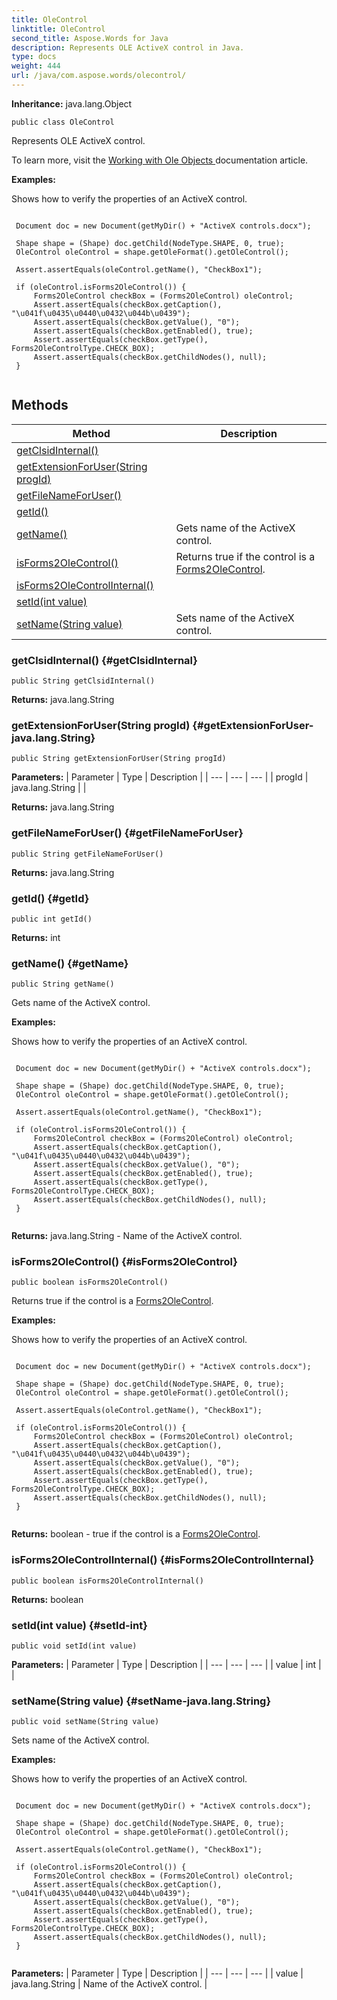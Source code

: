 ```yaml
---
title: OleControl
linktitle: OleControl
second_title: Aspose.Words for Java
description: Represents OLE ActiveX control in Java.
type: docs
weight: 444
url: /java/com.aspose.words/olecontrol/
---
```


**Inheritance:**
java.lang.Object
```
public class OleControl
```

Represents OLE ActiveX control.

To learn more, visit the [ Working with Ole Objects ][Working with Ole Objects] documentation article.

 **Examples:** 

Shows how to verify the properties of an ActiveX control.

```

 Document doc = new Document(getMyDir() + "ActiveX controls.docx");

 Shape shape = (Shape) doc.getChild(NodeType.SHAPE, 0, true);
 OleControl oleControl = shape.getOleFormat().getOleControl();

 Assert.assertEquals(oleControl.getName(), "CheckBox1");

 if (oleControl.isForms2OleControl()) {
     Forms2OleControl checkBox = (Forms2OleControl) oleControl;
     Assert.assertEquals(checkBox.getCaption(), "\u041f\u0435\u0440\u0432\u044b\u0439");
     Assert.assertEquals(checkBox.getValue(), "0");
     Assert.assertEquals(checkBox.getEnabled(), true);
     Assert.assertEquals(checkBox.getType(), Forms2OleControlType.CHECK_BOX);
     Assert.assertEquals(checkBox.getChildNodes(), null);
 }
 
```


[Working with Ole Objects]: https://docs.aspose.com/words/java/working-with-ole-objects/
## Methods

| Method | Description |
| --- | --- |
| [getClsidInternal()](#getClsidInternal) |  |
| [getExtensionForUser(String progId)](#getExtensionForUser-java.lang.String) |  |
| [getFileNameForUser()](#getFileNameForUser) |  |
| [getId()](#getId) |  |
| [getName()](#getName) | Gets name of the ActiveX control. |
| [isForms2OleControl()](#isForms2OleControl) | Returns  true  if the control is a [Forms2OleControl](../../com.aspose.words/forms2olecontrol/). |
| [isForms2OleControlInternal()](#isForms2OleControlInternal) |  |
| [setId(int value)](#setId-int) |  |
| [setName(String value)](#setName-java.lang.String) | Sets name of the ActiveX control. |
### getClsidInternal() {#getClsidInternal}
```
public String getClsidInternal()
```




**Returns:**
java.lang.String
### getExtensionForUser(String progId) {#getExtensionForUser-java.lang.String}
```
public String getExtensionForUser(String progId)
```




**Parameters:**
| Parameter | Type | Description |
| --- | --- | --- |
| progId | java.lang.String |  |

**Returns:**
java.lang.String
### getFileNameForUser() {#getFileNameForUser}
```
public String getFileNameForUser()
```




**Returns:**
java.lang.String
### getId() {#getId}
```
public int getId()
```




**Returns:**
int
### getName() {#getName}
```
public String getName()
```


Gets name of the ActiveX control.

 **Examples:** 

Shows how to verify the properties of an ActiveX control.

```

 Document doc = new Document(getMyDir() + "ActiveX controls.docx");

 Shape shape = (Shape) doc.getChild(NodeType.SHAPE, 0, true);
 OleControl oleControl = shape.getOleFormat().getOleControl();

 Assert.assertEquals(oleControl.getName(), "CheckBox1");

 if (oleControl.isForms2OleControl()) {
     Forms2OleControl checkBox = (Forms2OleControl) oleControl;
     Assert.assertEquals(checkBox.getCaption(), "\u041f\u0435\u0440\u0432\u044b\u0439");
     Assert.assertEquals(checkBox.getValue(), "0");
     Assert.assertEquals(checkBox.getEnabled(), true);
     Assert.assertEquals(checkBox.getType(), Forms2OleControlType.CHECK_BOX);
     Assert.assertEquals(checkBox.getChildNodes(), null);
 }
 
```

**Returns:**
java.lang.String - Name of the ActiveX control.
### isForms2OleControl() {#isForms2OleControl}
```
public boolean isForms2OleControl()
```


Returns  true  if the control is a [Forms2OleControl](../../com.aspose.words/forms2olecontrol/).

 **Examples:** 

Shows how to verify the properties of an ActiveX control.

```

 Document doc = new Document(getMyDir() + "ActiveX controls.docx");

 Shape shape = (Shape) doc.getChild(NodeType.SHAPE, 0, true);
 OleControl oleControl = shape.getOleFormat().getOleControl();

 Assert.assertEquals(oleControl.getName(), "CheckBox1");

 if (oleControl.isForms2OleControl()) {
     Forms2OleControl checkBox = (Forms2OleControl) oleControl;
     Assert.assertEquals(checkBox.getCaption(), "\u041f\u0435\u0440\u0432\u044b\u0439");
     Assert.assertEquals(checkBox.getValue(), "0");
     Assert.assertEquals(checkBox.getEnabled(), true);
     Assert.assertEquals(checkBox.getType(), Forms2OleControlType.CHECK_BOX);
     Assert.assertEquals(checkBox.getChildNodes(), null);
 }
 
```

**Returns:**
boolean -  true  if the control is a [Forms2OleControl](../../com.aspose.words/forms2olecontrol/).
### isForms2OleControlInternal() {#isForms2OleControlInternal}
```
public boolean isForms2OleControlInternal()
```




**Returns:**
boolean
### setId(int value) {#setId-int}
```
public void setId(int value)
```




**Parameters:**
| Parameter | Type | Description |
| --- | --- | --- |
| value | int |  |

### setName(String value) {#setName-java.lang.String}
```
public void setName(String value)
```


Sets name of the ActiveX control.

 **Examples:** 

Shows how to verify the properties of an ActiveX control.

```

 Document doc = new Document(getMyDir() + "ActiveX controls.docx");

 Shape shape = (Shape) doc.getChild(NodeType.SHAPE, 0, true);
 OleControl oleControl = shape.getOleFormat().getOleControl();

 Assert.assertEquals(oleControl.getName(), "CheckBox1");

 if (oleControl.isForms2OleControl()) {
     Forms2OleControl checkBox = (Forms2OleControl) oleControl;
     Assert.assertEquals(checkBox.getCaption(), "\u041f\u0435\u0440\u0432\u044b\u0439");
     Assert.assertEquals(checkBox.getValue(), "0");
     Assert.assertEquals(checkBox.getEnabled(), true);
     Assert.assertEquals(checkBox.getType(), Forms2OleControlType.CHECK_BOX);
     Assert.assertEquals(checkBox.getChildNodes(), null);
 }
 
```

**Parameters:**
| Parameter | Type | Description |
| --- | --- | --- |
| value | java.lang.String | Name of the ActiveX control. |


